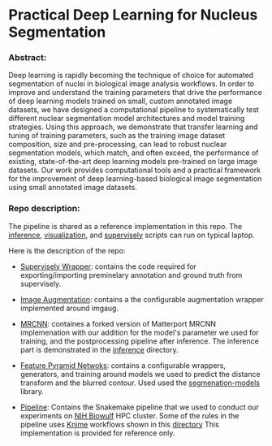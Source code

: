 # Practical Deep Learning for Nucleus Segmentation

### Abstract:
Deep learning is rapidly becoming the technique of choice for automated segmentation of nuclei in biological image analysis workflows. In order to improve and understand the training parameters that drive the performance of deep learning models trained on small, custom annotated image datasets, we have designed a computational pipeline to systematically test different nuclear segmentation model architectures and model training strategies. Using this approach, we demonstrate that transfer learning and tuning of training parameters, such as the training image dataset composition, size and pre-processing, can lead to robust nuclear segmentation models, which match, and often exceed, the performance of existing, state-of-the-art deep learning models pre-trained on large image datasets. Our work provides computational tools and a practical framework for the improvement of deep learning-based biological image segmentation using small annotated image datasets. 

### Repo description:
The pipeline is shared as a reference implementation in this repo. 
The [inference](./inference), [visualization](./visualization), and [supervisely](./supervisely-wrapper) scripts can run on typical laptop.

Here is the description of the repo:

* [Supervisely Wrapper](./supervisely-wrapper): contains the code required for exporting/importing preminelary annotation and ground truth from supervisely.

* [Image Augmentation](image-augmentation): contains a the configurable augmentation wrapper implemented around imgaug.

* [MRCNN](./mrcnn): containes a forked version of Matterport MRCNN implemenation with our addition for the model's parameter we used for training, and the postprocessing pipeline after inference. The inference part is demonstrated in the [inference](./inference) directory.

* [Feature Pyramid Netwoks](./fpn): contains a configurable wrappers, generators, and training around models we used to predict the distance transform and the blurred contour. Used used the [segmenation-models](https://github.com/qubvel/segmentation_models) library.

* [Pipeline](./pipeline): Contains the Snakemake pipeline that we used to conduct our experiments on [NIH Biowulf](https://hpc.nih.gov/) HPC cluster. Some of the rules in the pipeline uses [Knime](https://www.knime.com/) workflows shown in this [directory](./knime) This implementation is provided for reference only. 



